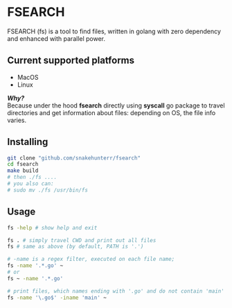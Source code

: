 # FSEARCH

FSEARCH (fs) is a tool to find files, written in golang with zero dependency and enhanced with parallel power.

## Current supported platforms

- MacOS
- Linux

**_Why?_**  
Because under the hood **fsearch** directly using **syscall** go package to travel directories and
get information about files: depending on OS, the file info varies.

## Installing

```sh
git clone "github.com/snakehunterr/fsearch"
cd fsearch
make build
# then ./fs ....
# you also can:
# sudo mv ./fs /usr/bin/fs
```

## Usage

```sh
fs -help # show help and exit

fs . # simply travel CWD and print out all files
fs # same as above (by default, PATH is '.')

# -name is a regex filter, executed on each file name;
fs -name '.*.go' ~
# or
fs ~ -name '.*.go'

# print files, which names ending with '.go' and do not contain 'main'
fs -name '\.go$' -iname 'main' ~
```
